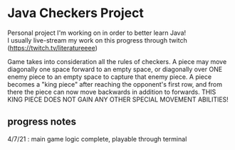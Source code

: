 # Java Checkers Project
Personal project I'm working on in order to better learn Java!  
I usually live-stream my work on this progress through twitch (<https://twitch.tv/literatureeee>)

Game takes into consideration all the rules of checkers. A piece may move diagonally one space forward to an empty space, or diagonally over ONE enemy piece to an empty space to capture that enemy piece.
A piece becomes a "king piece" after reaching the opponent's first row, and from there the piece can now move backwards in addition to forwards. THIS KING PIECE DOES NOT GAIN ANY OTHER SPECIAL MOVEMENT ABILITIES!

## progress notes
4/7/21 : main game logic complete, playable through terminal
